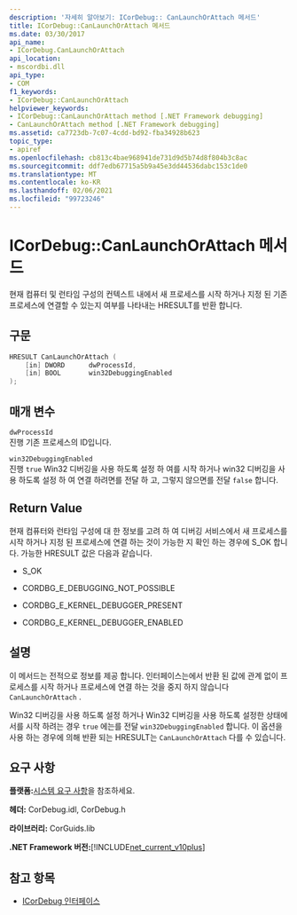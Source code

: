 ```yaml
---
description: '자세히 알아보기: ICorDebug:: CanLaunchOrAttach 메서드'
title: ICorDebug::CanLaunchOrAttach 메서드
ms.date: 03/30/2017
api_name:
- ICorDebug.CanLaunchOrAttach
api_location:
- mscordbi.dll
api_type:
- COM
f1_keywords:
- ICorDebug::CanLaunchOrAttach
helpviewer_keywords:
- ICorDebug::CanLaunchOrAttach method [.NET Framework debugging]
- CanLaunchOrAttach method [.NET Framework debugging]
ms.assetid: ca7723db-7c07-4cdd-bd92-fba34928b623
topic_type:
- apiref
ms.openlocfilehash: cb813c4bae968941de731d9d5b74d8f804b3c8ac
ms.sourcegitcommit: ddf7edb67715a5b9a45e3dd44536dabc153c1de0
ms.translationtype: MT
ms.contentlocale: ko-KR
ms.lasthandoff: 02/06/2021
ms.locfileid: "99723246"
---
```

# <a name="icordebugcanlaunchorattach-method"></a>ICorDebug::CanLaunchOrAttach 메서드

현재 컴퓨터 및 런타임 구성의 컨텍스트 내에서 새 프로세스를 시작 하거나 지정 된 기존 프로세스에 연결할 수 있는지 여부를 나타내는 HRESULT를 반환 합니다.  
  
## <a name="syntax"></a>구문  
  
```cpp  
HRESULT CanLaunchOrAttach (  
    [in] DWORD      dwProcessId,  
    [in] BOOL       win32DebuggingEnabled  
);  
```  
  
## <a name="parameters"></a>매개 변수  

 `dwProcessId`  
 진행 기존 프로세스의 ID입니다.  
  
 `win32DebuggingEnabled`  
 진행 `true` Win32 디버깅을 사용 하도록 설정 하 여를 시작 하거나 win32 디버깅을 사용 하도록 설정 하 여 연결 하려면를 전달 하 고, 그렇지 않으면를 전달 `false` 합니다.  
  
## <a name="return-value"></a>Return Value  

 현재 컴퓨터와 런타임 구성에 대 한 정보를 고려 하 여 디버깅 서비스에서 새 프로세스를 시작 하거나 지정 된 프로세스에 연결 하는 것이 가능한 지 확인 하는 경우에 S_OK 합니다. 가능한 HRESULT 값은 다음과 같습니다.  
  
- S_OK  
  
- CORDBG_E_DEBUGGING_NOT_POSSIBLE  
  
- CORDBG_E_KERNEL_DEBUGGER_PRESENT  
  
- CORDBG_E_KERNEL_DEBUGGER_ENABLED  
  
## <a name="remarks"></a>설명  

 이 메서드는 전적으로 정보를 제공 합니다. 인터페이스는에서 반환 된 값에 관계 없이 프로세스를 시작 하거나 프로세스에 연결 하는 것을 중지 하지 않습니다 `CanLaunchOrAttach` .  
  
 Win32 디버깅을 사용 하도록 설정 하거나 Win32 디버깅을 사용 하도록 설정한 상태에서를 시작 하려는 경우 `true` 에는를 전달 `win32DebuggingEnabled` 합니다. 이 옵션을 사용 하는 경우에 의해 반환 되는 HRESULT는 `CanLaunchOrAttach` 다를 수 있습니다.  
  
## <a name="requirements"></a>요구 사항  

 **플랫폼:**[시스템 요구 사항](../../get-started/system-requirements.md)을 참조하세요.  
  
 **헤더:** CorDebug.idl, CorDebug.h  
  
 **라이브러리:** CorGuids.lib  
  
 **.NET Framework 버전:**[!INCLUDE[net_current_v10plus](../../../../includes/net-current-v10plus-md.md)]  
  
## <a name="see-also"></a>참고 항목

- [ICorDebug 인터페이스](icordebug-interface.md)
